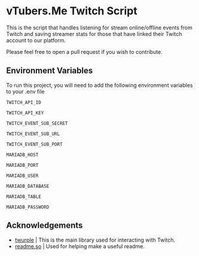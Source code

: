 # vTubers.Me Twitch Script

This is the script that handles listening for stream online/offline events from Twitch and saving streamer stats for those that have linked their Twitch account to our platform.

Please feel free to open a pull request if you wish to contribute.

## Environment Variables

To run this project, you will need to add the following environment variables to your .env file

`TWITCH_API_ID`

`TWITCH_API_KEY`

`TWITCH_EVENT_SUB_SECRET`

`TWITCH_EVENT_SUB_URL`

`TWITCH_EVENT_SUB_PORT`

`MARIADB_HOST`

`MARIADB_PORT`

`MARIADB_USER`

`MARIADB_DATABASE`

`MARIADB_TABLE`

`MARIADB_PASSWORD`

## Acknowledgements

- [twurple](https://github.com/twurple/twurple) | This is the main library used for interacting with Twitch.
- [readme.so](https://readme.so/) | Used for helping make a useful readme.
